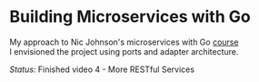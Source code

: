 # Building Microservices with Go

My approach to Nic Johnson's microservices with Go [course](https://www.youtube.com/playlist?list=PLmD8u-IFdreyh6EUfevBcbiuCKzFk0EW_)  
I envisioned the project using ports and adapter architecture.  

_Status_: Finished video 4 - More RESTful Services
